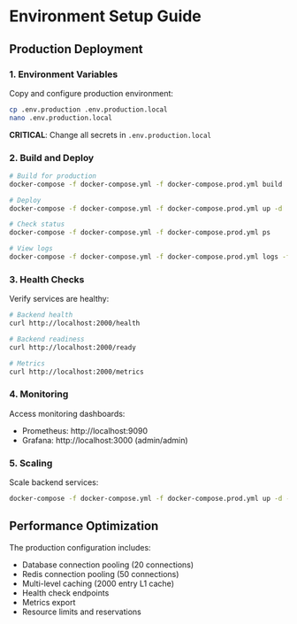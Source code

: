 # Environment Setup Guide

## Production Deployment

### 1. Environment Variables

Copy and configure production environment:

```bash
cp .env.production .env.production.local
nano .env.production.local
```

**CRITICAL**: Change all secrets in `.env.production.local`

### 2. Build and Deploy

```bash
# Build for production
docker-compose -f docker-compose.yml -f docker-compose.prod.yml build

# Deploy
docker-compose -f docker-compose.yml -f docker-compose.prod.yml up -d

# Check status
docker-compose -f docker-compose.yml -f docker-compose.prod.yml ps

# View logs
docker-compose -f docker-compose.yml -f docker-compose.prod.yml logs -f
```

### 3. Health Checks

Verify services are healthy:

```bash
# Backend health
curl http://localhost:2000/health

# Backend readiness
curl http://localhost:2000/ready

# Metrics
curl http://localhost:2000/metrics
```

### 4. Monitoring

Access monitoring dashboards:

- Prometheus: http://localhost:9090
- Grafana: http://localhost:3000 (admin/admin)

### 5. Scaling

Scale backend services:

```bash
docker-compose -f docker-compose.yml -f docker-compose.prod.yml up -d --scale backend=3
```

## Performance Optimization

The production configuration includes:

- Database connection pooling (20 connections)
- Redis connection pooling (50 connections)
- Multi-level caching (2000 entry L1 cache)
- Health check endpoints
- Metrics export
- Resource limits and reservations